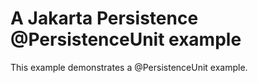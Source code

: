 # A Jakarta Persistence @PersistenceUnit example

This example demonstrates a @PersistenceUnit example.
